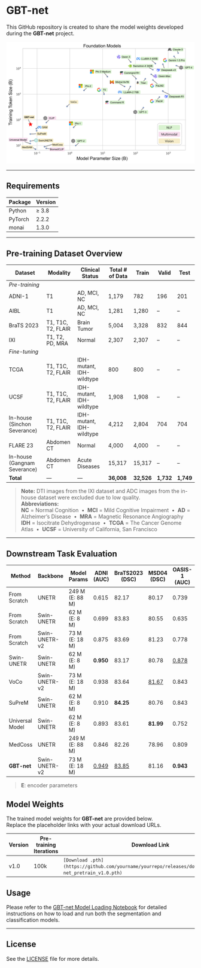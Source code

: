 # GBT-net
This GitHub repository is created to share the model weights developed during the **GBT-net** project.

![GBT-net Architecture](assets/foundation_models.png)  

---

## Requirements
| Package        | Version |
|----------------|---------|
| Python         | ≥ 3.8   |
| PyTorch        |  2.2.2  |
| monai          |  1.3.0  |

---

## Pre-training Dataset Overview

| Dataset                          | Modality               | Clinical Status             | Total # of Data                      | Train         | Valid         | Test          |
|----------------------------------|------------------------|-----------------------------|--------------------------------------|---------------|---------------|---------------|
| *Pre-training*                   |                        |                             |                                      |               |               |               |
| ADNI-1                           | T1                     | AD, MCI, NC                 | 1,179                                | 782           | 196           | 201           |
| AIBL                             | T1                     | AD, MCI, NC                 | 1,281                                | 1,280         | –             | –             |
| BraTS 2023                       | T1, T1C, T2, FLAIR     | Brain Tumor                 | 5,004                                | 3,328         | 832           | 844           |
| IXI                              | T1, T2, PD, MRA        | Normal                      | 2,307                                | 2,307         | –             | –             |
| *Fine-tuning*                    |                        |                             |                                      |               |               |               |
| TCGA                             | T1, T1C, T2, FLAIR     | IDH-mutant, IDH-wildtype    | 800                                  | 800           | –             | –             |
| UCSF                             | T1, T1C, T2, FLAIR     | IDH-mutant, IDH-wildtype    | 1,908                                | 1,908         | –             | –             |
| In-house (Sinchon Severance)     | T1, T1C, T2, FLAIR     | IDH-mutant, IDH-wildtype    | 4,212                                | 2,804         | 704           | 704           |
| FLARE 23                         | Abdomen CT             | Normal                      | 4,000                                | 4,000         | –             | –             |
| In-house (Gangnam Severance)     | Abdomen CT             | Acute Diseases              | 15,317                               | 15,317        | –             | –             |
| **Total**                        | —                      | —                           | **36,008**                           | **32,526**    | **1,732**     | **1,749**     |

> **Note:** DTI images from the IXI dataset and ADC images from the in-house dataset were excluded due to low quality.  
> **Abbreviations:**  
> **NC** = Normal Cognition &nbsp;•&nbsp; **MCI** = Mild Cognitive Impairment &nbsp;•&nbsp; **AD** = Alzheimer’s Disease &nbsp;•&nbsp; **MRA** = Magnetic Resonance Angiography  
> **IDH** = Isocitrate Dehydrogenase &nbsp;•&nbsp; **TCGA** = The Cancer Genome Atlas &nbsp;•&nbsp; **UCSF** = University of California, San Francisco  

---
## Downstream Task Evaluation

| Method            | Backbone         |  Model Params      | ADNI (AUC)            | BraTS2023 (DSC)              | MSD04 (DSC)                  | OASIS-1 (AUC)        |
|-------------------|------------------|--------------------|-----------------------|------------------------------|------------------------------|----------------------|
|  From Scratch     | UNETR            |  249 M (E: 88 M)   | 0.615                 | 82.17                        | 80.17                        | 0.739                |
|  From Scratch     | Swin-UNETR       |  62 M (E: 8 M)     | 0.699                 | 83.83                        | 80.55                        | 0.635                |
|  From Scratch     | Swin-UNETR-v2    |  73 M (E: 18 M)    | 0.875                 | 83.69                        | 81.23                        | 0.778                |
| Swin-UNETR        | Swin-UNETR       |  62 M (E: 8 M)     | **0.950**             | 83.17                        | 80.78                        | <ins>0.878</ins>     |
| VoCo              | Swin-UNETR-v2    |  73 M (E: 18 M)    | 0.938                 | 83.64                        | <ins>81.67</ins>             | 0.843                |
| SuPreM            | Swin-UNETR       |  62 M (E: 8 M)     | 0.910                 | **84.25**                    | 80.76                        | 0.843                |
| Universal Model   | Swin-UNETR       |  62 M (E: 8 M)     | 0.893                 | 83.61                        | **81.99**                    | 0.752                |
| MedCoss           | UNETR            |  249 M (E: 88 M)   | 0.846                 | 82.26                        | 78.96                        | 0.809                |
| **GBT-net**       | Swin-UNETR-v2    |  73 M (E: 18 M)    | <ins>0.949</ins>      | <ins>83.85</ins>             | 81.16                        | **0.943**            |

> **E**: encoder parameters  

## Model Weights
The trained model weights for **GBT-net** are provided below.  
Replace the placeholder links with your actual download URLs.

| Version | Pre-training Iterations                                 | Download Link |
|---------|---------------------------------------------|---------------|
| v1.0    | 100k                                        | `[Download .pth](https://github.com/yourname/yourrepo/releases/download/v1.0/gbt-net_pretrain_v1.0.pth)` |



## Usage
Please refer to the [GBT-net Model Loading Notebook](load_model_weight.ipynb) for detailed instructions on how to load and run both the segmentation and classification models.

---

## License 
See the [LICENSE](LICENSE) file for more details.
